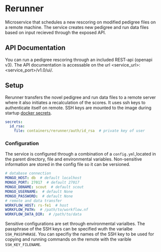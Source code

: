 # Rerunner

Microservice that schedules a new rescoring on modified pedigree files on a remote machine. The service creates new pedigree and run data files based on input recieved through the exposed API.

## API Documentation

You can run a pedigree rescoring through an included REST-api (openapi v3). The API documentation is accessable on the url <service_url>:<service_port>/v1.0/ui/.

## Setup

Rerunner transfers the novel pedigree and run data files to a remote server where it also initiates a recalculation of the scores.
It uses ssh keys to authenticate itself on remote. SSH keys are mounted to the image during startup [docker secrets](https://docs.docker.com/engine/swarm/secrets/).

``` yaml
secrets:
  id_rsa:
    file: containers/rerunner/auth/id_rsa  # private key of user
```

### Configuration

The service is configured through a combination of a `config.yml`,located in the parent directory, file and environmental variables. 
Non-sensitive information are stored in the config file so it can be versioned.

``` yaml
# database connection
MONGO_HOST: db  # default localhost
MONGO_PORT: 27017  # default 27017
MONGO_DBNAME: scout  # default scout
MONGO_USERNAME:  # default None
MONGO_PASSWORD:  # default None
# remote and data transfer
WORKFLOW_HOST: rs-fe1  # host
WORKFLOW_PATH:  # /path/to/workflow.nf
WORKFLOW_DATA_DIR:  # /path/to/data
```

Sensitive configurations are set through environmental varialbes. The passphrase of the SSH keys can be specified wuth the varialbe `SSH_PASSPHRASE`. You can specifiy the names of the SSH key to be used for copying and running commands on the remote with the varible `SSH_KEY_FILENAME`.

